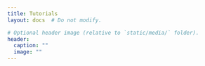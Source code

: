 ```yaml
---
title: Tutorials
layout: docs  # Do not modify.

# Optional header image (relative to `static/media/` folder).
header:
  caption: ""
  image: ""
---
```

